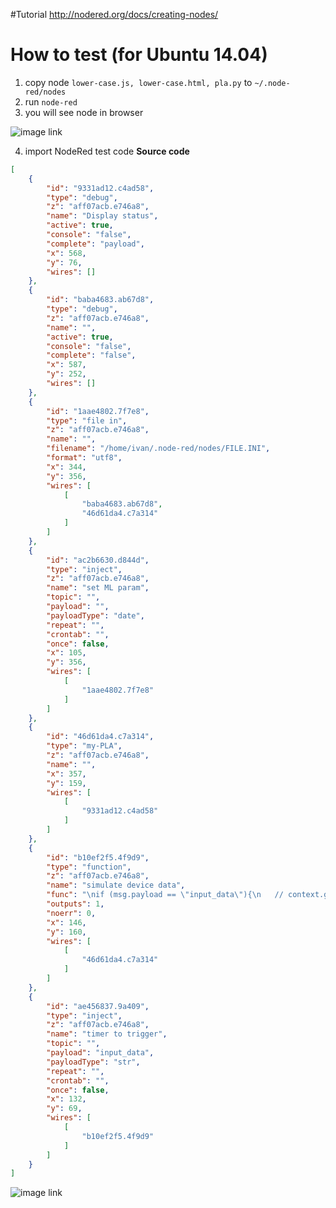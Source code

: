 #Tutorial
http://nodered.org/docs/creating-nodes/

# How to test (for Ubuntu 14.04)
1. copy node `lower-case.js, lower-case.html, pla.py` to `~/.node-red/nodes`
2. run `node-red`
3. you will see node in browser

![image link](https://github.com/ivan0124/my-study/blob/master/NodeRed_PLA/image/NodeRed_PLA_20160822.png)

4. import NodeRed test code
**Source code**
```json
[
	{
		"id": "9331ad12.c4ad58",
		"type": "debug",
		"z": "aff07acb.e746a8",
		"name": "Display status",
		"active": true,
		"console": "false",
		"complete": "payload",
		"x": 568,
		"y": 76,
		"wires": []
	},
	{
		"id": "baba4683.ab67d8",
		"type": "debug",
		"z": "aff07acb.e746a8",
		"name": "",
		"active": true,
		"console": "false",
		"complete": "false",
		"x": 587,
		"y": 252,
		"wires": []
	},
	{
		"id": "1aae4802.7f7e8",
		"type": "file in",
		"z": "aff07acb.e746a8",
		"name": "",
		"filename": "/home/ivan/.node-red/nodes/FILE.INI",
		"format": "utf8",
		"x": 344,
		"y": 356,
		"wires": [
			[
				"baba4683.ab67d8",
				"46d61da4.c7a314"
			]
		]
	},
	{
		"id": "ac2b6630.d844d",
		"type": "inject",
		"z": "aff07acb.e746a8",
		"name": "set ML param",
		"topic": "",
		"payload": "",
		"payloadType": "date",
		"repeat": "",
		"crontab": "",
		"once": false,
		"x": 105,
		"y": 356,
		"wires": [
			[
				"1aae4802.7f7e8"
			]
		]
	},
	{
		"id": "46d61da4.c7a314",
		"type": "my-PLA",
		"z": "aff07acb.e746a8",
		"name": "",
		"x": 357,
		"y": 159,
		"wires": [
			[
				"9331ad12.c4ad58"
			]
		]
	},
	{
		"id": "b10ef2f5.4f9d9",
		"type": "function",
		"z": "aff07acb.e746a8",
		"name": "simulate device data",
		"func": "\nif (msg.payload == \"input_data\"){\n   // context.global.input_T=0;\n   // context.global.input_H=0;\n    \n    if (typeof context.global.input_T == 'undefined'){\n        context.global.input_T = 0;\n    }\n    \n    if (typeof context.global.input_H == 'undefined'){\n        context.global.input_H = 0;\n    }\n    \n    //input_T\n    if (context.global.input_T > 100){\n        context.global.input_T = 0\n    }\n    else{\n        context.global.input_T += 5;\n    }\n    //input_H    \n    if (context.global.input_H > 100){\n        context.global.input_H = 0\n    }\n    else{\n        context.global.input_H += 10;\n    }\n    \n    msg.payload=context.global.input_T + \",\" + context.global.input_H\n}\nreturn msg;",
		"outputs": 1,
		"noerr": 0,
		"x": 146,
		"y": 160,
		"wires": [
			[
				"46d61da4.c7a314"
			]
		]
	},
	{
		"id": "ae456837.9a409",
		"type": "inject",
		"z": "aff07acb.e746a8",
		"name": "timer to trigger",
		"topic": "",
		"payload": "input_data",
		"payloadType": "str",
		"repeat": "",
		"crontab": "",
		"once": false,
		"x": 132,
		"y": 69,
		"wires": [
			[
				"b10ef2f5.4f9d9"
			]
		]
	}
]
```

![image link](https://github.com/ivan0124/my-study/blob/master/NodeRed_PLA/image/NodeRed_PLA_20160822_1.png)
